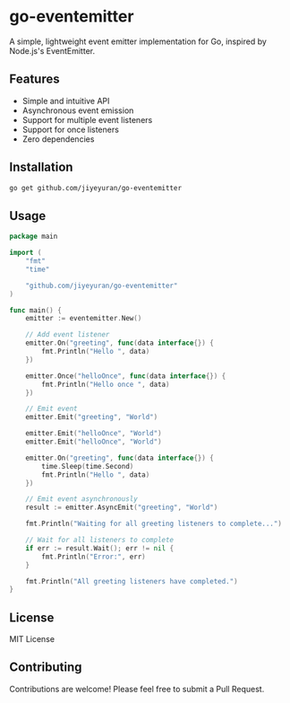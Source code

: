 # go-eventemitter

A simple, lightweight event emitter implementation for Go, inspired by Node.js's EventEmitter.

## Features

- Simple and intuitive API
- Asynchronous event emission
- Support for multiple event listeners
- Support for once listeners
- Zero dependencies

## Installation

```bash
go get github.com/jiyeyuran/go-eventemitter
```

## Usage

```go
package main

import (
	"fmt"
	"time"

	"github.com/jiyeyuran/go-eventemitter"
)

func main() {
	emitter := eventemitter.New()

	// Add event listener
	emitter.On("greeting", func(data interface{}) {
		fmt.Println("Hello ", data)
	})

	emitter.Once("helloOnce", func(data interface{}) {
		fmt.Println("Hello once ", data)
	})

	// Emit event
	emitter.Emit("greeting", "World")

	emitter.Emit("helloOnce", "World")
	emitter.Emit("helloOnce", "World")

	emitter.On("greeting", func(data interface{}) {
		time.Sleep(time.Second)
		fmt.Println("Hello ", data)
	})

	// Emit event asynchronously
	result := emitter.AsyncEmit("greeting", "World")

	fmt.Println("Waiting for all greeting listeners to complete...")

	// Wait for all listeners to complete
	if err := result.Wait(); err != nil {
		fmt.Println("Error:", err)
	}

	fmt.Println("All greeting listeners have completed.")
}
```

## License

MIT License

## Contributing

Contributions are welcome! Please feel free to submit a Pull Request.